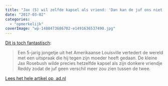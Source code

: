 ```yaml
---
title: "Jax (5) wil zelfde kapsel als vriend: 'Dan kan de juf ons niet uit elkaar houden'"
date: "2017-03-02"
categories: 
  - "opmerkelijk"
coverImage: "wp-1488473686702-e1491636537490.jpg"
---
```


[Dit is toch fantastisch](http://www.ad.nl/buitenland/jax-5-wil-zelfde-kapsel-als-vriendje-dan-kan-de-juf-ons-niet-uit-elkaar-houden~aba0bd61/):

> Een 5-jarig jongetje uit het Amerikaanse Louisville vertedert de wereld met een uitspraak die hij tegen zijn moeder heeft gedaan. De kleine Jax Rosebush wilde precies hetzelfde kapsel als zijn donkere vriendje Reddy zodat de juf geen verschil meer zou zien tussen de twee.

[Lees het hele artikel op  ad.nl](http://www.ad.nl/buitenland/jax-5-wil-zelfde-kapsel-als-vriendje-dan-kan-de-juf-ons-niet-uit-elkaar-houden~aba0bd61/)
